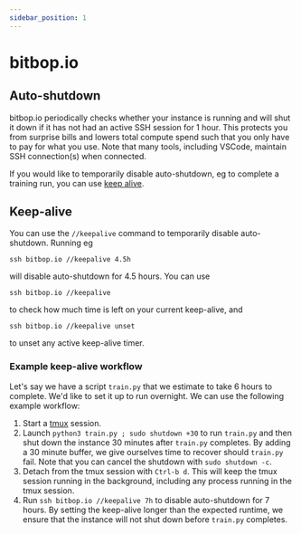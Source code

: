 ```yaml
---
sidebar_position: 1
---
```


# bitbop.io

## Auto-shutdown

bitbop.io periodically checks whether your instance is running and will shut it down if it has not had an active SSH session for 1 hour. This protects you from surprise bills and lowers total compute spend such that you only have to pay for what you use. Note that many tools, including VSCode, maintain SSH connection(s) when connected.

If you would like to temporarily disable auto-shutdown, eg to complete a training run, you can use [keep alive](#keep-alive).

## Keep-alive

You can use the `//keepalive` command to temporarily disable auto-shutdown. Running eg

```
ssh bitbop.io //keepalive 4.5h
```

will disable auto-shutdown for 4.5 hours. You can use

```
ssh bitbop.io //keepalive
```

to check how much time is left on your current keep-alive, and

```
ssh bitbop.io //keepalive unset
```

to unset any active keep-alive timer.

### Example keep-alive workflow

Let's say we have a script `train.py` that we estimate to take 6 hours to complete. We'd like to set it up to run overnight. We can use the following example workflow:

1. Start a [tmux](https://github.com/tmux/tmux) session.
2. Launch `python3 train.py ; sudo shutdown +30` to run `train.py` and then shut down the instance 30 minutes after `train.py` completes. By adding a 30 minute buffer, we give ourselves time to recover should `train.py` fail. Note that you can cancel the shutdown with `sudo shutdown -c`.
3. Detach from the tmux session with `Ctrl-b d`. This will keep the tmux session running in the background, including any process running in the tmux session.
4. Run `ssh bitbop.io //keepalive 7h` to disable auto-shutdown for 7 hours. By setting the keep-alive longer than the expected runtime, we ensure that the instance will not shut down before `train.py` completes.

